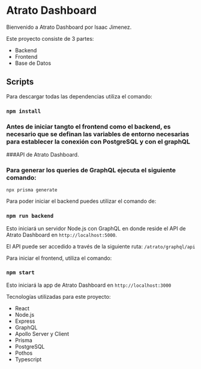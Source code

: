 # Atrato Dashboard

Bienvenido a Atrato Dashboard por Isaac Jimenez.

Este proyecto consiste de 3 partes:

- Backend
- Frontend
- Base de Datos

## Scripts

Para descargar todas las dependencias utiliza el comando:

### `npm install`

### Antes de iniciar tangto el frontend como el backend, es necesario que se definan las variables de entorno necesarias para establecer la conexión con PostgreSQL y con el graphQL 
###API de Atrato Dashboard.

### Para generar los queries de GraphQL ejecuta el siguiente comando:
`npx prisma generate`

Para poder iniciar el backend puedes utilizar el comando de:

### `npm run backend`

Esto iniciará un servidor Node.js con GraphQL en donde reside el API de Atrato Dashboard en `http://localhost:5000`.

El API puede ser accedido a través de la siguiente ruta: `/atrato/graphql/api`

Para iniciar el frontend, utiliza el comando:

### `npm start`

Esto iniciará la app de Atrato Dashboard en `http://localhost:3000`

Tecnologías utilizadas para este proyecto:

- React
- Node.js
- Express
- GraphQL
- Apollo Server y Client
- Prisma
- PostgreSQL
- Pothos
- Typescript


